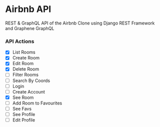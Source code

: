 # Airbnb API

REST & GraphQL API of the Airbnb Clone using Django REST Framework and Graphene GraphQL

### API Actions

- [X] List Rooms
- [X] Create Room
- [X] Edit Room
- [X] Delete Room
- [ ] Filter Rooms
- [ ] Search By Coords
- [ ] Login
- [ ] Create Account
- [X] See Room
- [ ] Add Room to Favourites
- [ ] See Favs
- [ ] See Profile
- [ ] Edit Profile
